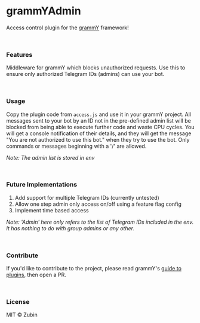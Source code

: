 # grammYAdmin

Access control plugin for the [grammY](https://github.com/grammyjs/grammy) framework!

<br>

### Features

Middleware for grammY which blocks unauthorized requests. Use this to ensure only authorized Telegram IDs (admins) can use your bot.

<br>

### Usage

Copy the plugin code from ```access.js``` and use it in your grammY project. All messages sent to your bot by an ID not in the pre-defined admin list will be blocked from being able to execute further code and waste CPU cycles. You will get a console notification of their details, and they will get the message "You are not authorized to use this bot." when they try to use the bot. Only commands or messages beginning with a '/' are allowed.

_Note: The admin list is stored in env_

<br>

### Future Implementations

1. Add support for multiple Telegram IDs (currently untested)
2. Allow one step admin only access on/off using a feature flag config
3. Implement time based access

_Note: 'Admin' here only refers to the list of Telegram IDs included in the env. It has nothing to do with group admins or any other._

<br>

### Contribute

If you'd like to contribute to the project, please read grammY's [guide to plugins](https://grammy.dev/plugins/guide.html), then open a PR.

<br>

### License

MIT  ©️ Zubin